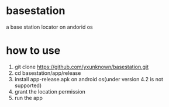 # basestation
a base station locator on andorid os

# how to use
1. git clone https://github.com/yxunknown/basestation.git
2. cd basestation/app/release
3. install app-release.apk on android os(under version 4.2 is not supported)
4. grant the location permission
5. run the app
